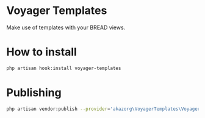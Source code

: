 # Voyager Templates
Make use of templates with your BREAD views.

# How to install
```bash
php artisan hook:install voyager-templates
```

# Publishing
```bash
php artisan vendor:publish --provider='akazorg\VoyagerTemplates\VoyagerTemplatesServiceProvider'
```
